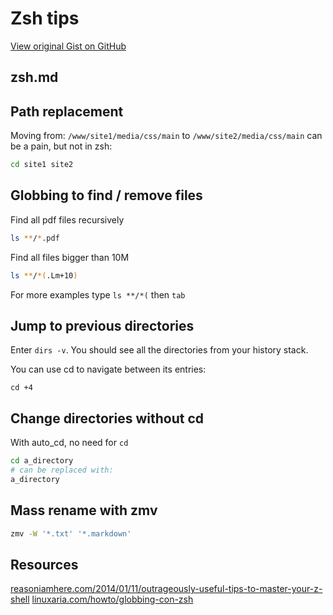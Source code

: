 # Zsh tips

[View original Gist on GitHub](https://gist.github.com/Integralist/5e794f37f378d0422e01)

## zsh.md

## Path replacement

Moving from:
`/www/site1/media/css/main`
to
`/www/site2/media/css/main`
can be a pain, but not in zsh:

```sh
cd site1 site2
```


## Globbing to find / remove files

Find all pdf files recursively 

```sh
ls **/*.pdf
```

Find all files bigger than 10M

```sh
ls **/*(.Lm+10)
```

For more examples type `ls **/*(` then `tab`

## Jump to previous directories

Enter `dirs -v`. You should see all the directories from your history stack.

You can use cd to navigate between its entries:
```
cd +4
```

## Change directories without cd

With auto_cd, no need for `cd`

```sh
cd a_directory
# can be replaced with:
a_directory
```

## Mass rename with zmv

```sh
zmv -W '*.txt' '*.markdown'
```

## Resources

[reasoniamhere.com/2014/01/11/outrageously-useful-tips-to-master-your-z-shell](http://reasoniamhere.com/2014/01/11/outrageously-useful-tips-to-master-your-z-shell/)
[linuxaria.com/howto/globbing-con-zsh](http://linuxaria.com/howto/globbing-con-zsh)

